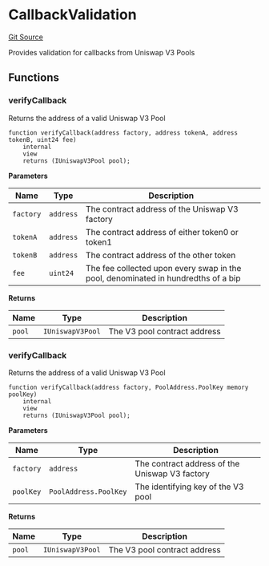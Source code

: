 # CallbackValidation
[Git Source](https://github.com/KYRDTeam/ilo-contracts/blob/1de4d92cce6f0722e8736db455733703c706f30f/src/libraries/CallbackValidation.sol)

Provides validation for callbacks from Uniswap V3 Pools


## Functions
### verifyCallback

Returns the address of a valid Uniswap V3 Pool


```solidity
function verifyCallback(address factory, address tokenA, address tokenB, uint24 fee)
    internal
    view
    returns (IUniswapV3Pool pool);
```
**Parameters**

|Name|Type|Description|
|----|----|-----------|
|`factory`|`address`|The contract address of the Uniswap V3 factory|
|`tokenA`|`address`|The contract address of either token0 or token1|
|`tokenB`|`address`|The contract address of the other token|
|`fee`|`uint24`|The fee collected upon every swap in the pool, denominated in hundredths of a bip|

**Returns**

|Name|Type|Description|
|----|----|-----------|
|`pool`|`IUniswapV3Pool`|The V3 pool contract address|


### verifyCallback

Returns the address of a valid Uniswap V3 Pool


```solidity
function verifyCallback(address factory, PoolAddress.PoolKey memory poolKey)
    internal
    view
    returns (IUniswapV3Pool pool);
```
**Parameters**

|Name|Type|Description|
|----|----|-----------|
|`factory`|`address`|The contract address of the Uniswap V3 factory|
|`poolKey`|`PoolAddress.PoolKey`|The identifying key of the V3 pool|

**Returns**

|Name|Type|Description|
|----|----|-----------|
|`pool`|`IUniswapV3Pool`|The V3 pool contract address|


